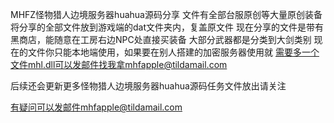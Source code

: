 MHFZ怪物猎人边境服务器huahua源码分享
文件有全部台服原创等大量原创装备
将分享的全部文件放到游戏端的dat文件夹内，复盖原文件
现在分享的文件是带有黑商店，能随意在工房右边NPC处直接买装备
大部分武器都是分类到大剑类别
现在的文件你只能本地端使用，如果要在别人搭建的加密服务器使用就
需要多一个文件mhl.dll可以发邮件找我拿mhfapple@tildamail.com

后续还会更新更多怪物猎人边境服务器huahua源码任务文件放出请关注

有疑问可以发邮件mhfapple@tildamail.com
